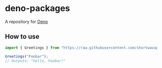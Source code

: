 # deno-packages

A repository for [Deno](libraries)

## How to use

```javascript
import { Greetings } from "https://raw.githubusercontent.com/shortwavapp/deno-packages/0.0.1/library/demo.ts";

Greetings("Foobar");
// Outputs: "hello, Foobar!"
```